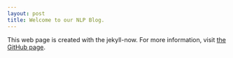 ```yaml
---
layout: post
title: Welcome to our NLP Blog.
---
```


This web page is created with the jekyll-now. For more information, visit [the GitHub page](https://github.com/barryclark/jekyll-now).


